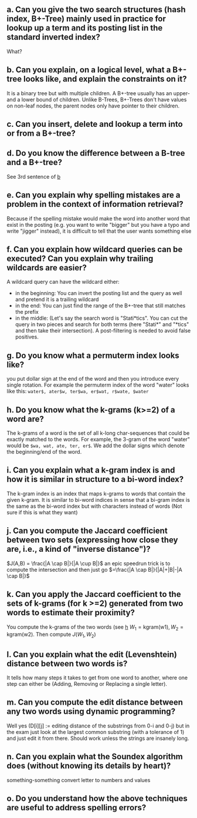 ## a. Can you give the two search structures (hash index, B+-Tree) mainly used in practice for lookup up a term and its posting list in the standard inverted index?

What?

## b. Can you explain, on a logical level, what a B+-tree looks like, and explain the constraints on it?

It is a binary tree but with multiple children. A B+-tree usually has an upper-and a lower bound of children. Unlike B-Trees, B+-Trees don't have values on non-leaf nodes, the parent nodes only have pointer to their children.

## c. Can you insert, delete and lookup a term into or from a B+-tree?


## d. Do you know the difference between a B-tree and a B+-tree?

See 3rd sentence of [b](#b-can-you-explain-on-a-logical-level-what-a-b-tree-looks-like-and-explain-the-constraints-on-it)

## e. Can you explain why spelling mistakes are a problem in the context of information retrieval?

Because if the spelling mistake would make the word into another word that exist in the posting (e.g. you want to write "bigger" but you have a typo and write "jigger" instead), it is difficult to tell that the user wants something else

## f. Can you explain how wildcard queries can be executed? Can you explain why trailing wildcards are easier?

A wildcard query can have the wildcard either:
- in the beginning: You can invert the posting list and the query as well and pretend it is a trailing wildcard
- in the end: You can just find the range of the B+-tree that still matches the prefix
- in the middle: (Let's say the search word is "Stati\*tics". You can cut the query in two pieces and search for both terms (here "Stati\*" and "\*tics" and then take their intersection). A post-filtering is needed to avoid false positives.

## g. Do you know what a permuterm index looks like?

you put dollar sign at the end of the word and then you introduce every single rotation. For example the permuterm index of the word "water" looks like this:
```water$, ater$w, ter$wa, er$wat, r$wate, $water```

## h. Do you know what the k-grams (k>=2) of a word are?

The k-grams of a word is the set of all k-long char-sequences that could be exactly matched to the words. For example, the 3-gram of the word "water" would be ```$wa, wat, ate, ter, er$```. We add the dollar signs which denote the beginning/end of the word.

## i. Can you explain what a k-gram index is and how it is similar in structure to a bi-word index?

The k-gram index is an index that maps k-grams to words that contain the given k-gram. It is similar to bi-word indices in sense that a bi-gram index is the same as the bi-word index but with characters instead of words (Not sure if this is what they want)

## j. Can you compute the Jaccard coefficient between two sets (expressing how close they are, i.e., a kind of "inverse distance")?

$J(A,B) = \frac{|A \cap B|}{|A \cup B|}$ an epic speedrun trick is to compute the intersection and then just go $=\frac{|A \cap B|}{|A|+|B|-|A \cap B|}$

## k. Can you apply the Jaccard coefficient to the sets of k-grams (for k >=2) generated from two words to estimate their proximity?

You compute the k-grams of the two words (see [h](#h-do-you-know-what-the-k-grams-k2-of-a-word-are) $W_1 = \text{kgram(w1)},  W_2 = \text{kgram(w2)}$. Then compute $J(W_1, W_2)$

## l. Can you explain what the edit (Levenshtein) distance between two words is?

It tells how many steps it takes to get from one word to another, where one step can either be (Adding, Removing or Replacing a single letter).

## m. Can you compute the edit distance between any two words using dynamic programming?

Well yes \(D[i][j] := editing distance of the substrings from 0-i and 0-j) but in the exam just look at the largest common substring (with a tolerance of 1) and just edit it from there. Should work unless the strings are insanely long.

## n. Can you explain what the Soundex algorithm does (without knowing its details by heart)?

something-something convert letter to numbers and values

## o. Do you understand how the above techniques are useful to address spelling errors?


